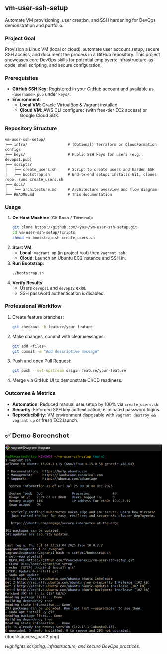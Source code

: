 ## vm-user-ssh-setup

Automate VM provisioning, user creation, and SSH hardening for DevOps demonstration and portfolio.

### Project Goal

Provision a Linux VM (local or cloud), automate user account setup, secure SSH access, and document the process in a GitHub repository. This project showcases core DevOps skills for potential employers: infrastructure-as-code, shell scripting, and secure configuration.

### Prerequisites

- **GitHub SSH Key**: Registered in your GitHub account and available as `<username>.pub` under `keys/`.
- **Environment**:
  - **Local VM**: Oracle VirtualBox & Vagrant installed.
  - **Cloud VM**: AWS CLI configured (with free-tier EC2 access) or Google Cloud SDK.

### Repository Structure

```
vm-user-ssh-setup/
├── infra/                  # (Optional) Terraform or CloudFormation configs
├── keys/                   # Public SSH keys for users (e.g., devops1.pub)
├── scripts/
│   ├── create_users.sh     # Script to create users and harden SSH
│   └── bootstrap.sh        # End-to-end setup: installs Git, clones repo, runs create_users.sh
├── docs/
│   └── architecture.md     # Architecture overview and flow diagram
└── README.md               # This documentation
```

### Usage

1. **On Host Machine** (Git Bash / Terminal):
   ```bash
   git clone https://github.com/<you>/vm-user-ssh-setup.git
   cd vm-user-ssh-setup/scripts
   chmod +x bootstrap.sh create_users.sh
   ```
2. **Start VM**:
   - **Local**: `vagrant up` (in project root) then `vagrant ssh`.
   - **Cloud**: Launch an Ubuntu EC2 instance and SSH in.
3. **Run Bootstrap**:
   ```bash
   ./bootstrap.sh
   ```
4. **Verify Results**:
   - Users `devops1` and `devops2` exist.
   - SSH password authentication is disabled.

### Professional Workflow

1. Create feature branches:
   ```bash
   git checkout -b feature/your-feature
   ```
2. Make changes, commit with clear messages:
   ```bash
   git add <files>
   git commit -m "Add descriptive message"
   ```
3. Push and open Pull Request:
   ```bash
   git push --set-upstream origin feature/your-feature
   ```
4. Merge via GitHub UI to demonstrate CI/CD readiness.

### Outcomes & Metrics

- **Automation**: Reduced manual user setup by 100% via `create_users.sh`.
- **Security**: Enforced SSH key authentication; eliminated password logins.
- **Reproducibility**: VM environment disposable with `vagrant destroy && vagrant up` or fresh EC2 launch.

## ✅ Demo Screenshot

![Bootstrap success](docs/success_part1.png)(docs/success_part2.png)

*Highlights scripting, infrastructure, and secure DevOps practices.*

